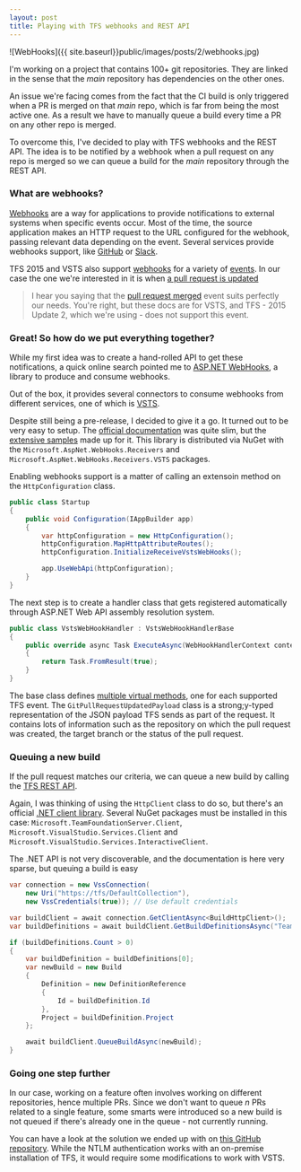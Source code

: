 ```yaml
---
layout: post
title: Playing with TFS webhooks and REST API
---
```


![WebHooks]({{ site.baseurl}}public/images/posts/2/webhooks.jpg)

I'm working on a project that contains 100+ git repositories. They are linked in the sense that the *main* repository has dependencies on the other ones.

An issue we're facing comes from the fact that the CI build is only triggered when a PR is merged on that *main* repo, which is far from being the most active one. As a result we have to manually queue a build every time a PR on any other repo is merged.

To overcome this, I've decided to play with TFS webhooks and the REST API. The idea is to be notified by a webhook when a pull request on any repo is merged so we can queue a build for the *main* repository through the REST API.

### What are webhooks?

[Webhooks](https://en.wikipedia.org/wiki/Webhook) are a way for applications to provide notifications to external systems when specific events occur. Most of the time, the source application makes an HTTP request to the URL configured for the webhook, passing relevant data depending on the event. Several services provide webhooks support, like [GitHub](https://developer.github.com/webhooks/) or [Slack](https://api.slack.com/outgoing-webhooks).

TFS 2015 and VSTS also support [webhooks](https://www.visualstudio.com/en-us/docs/service-hooks/services/webhooks) for a variety of [events](https://www.visualstudio.com/docs/integrate/get-started/service-hooks/events). In our case the one we're interested in it is when [a pull request is updated](https://www.visualstudio.com/docs/integrate/get-started/service-hooks/events#git.pullrequest.updated)

> I hear you saying that the [pull request merged](https://www.visualstudio.com/docs/integrate/get-started/service-hooks/events#git.pullrequest.merged) event suits perfectly our needs. You're right, but these docs are for VSTS, and TFS - 2015 Update 2, which we're using - does not support this event.

### Great! So how do we put everything together?

While my first idea was to create a hand-rolled API to get these notifications, a quick online search pointed me to [ASP.NET WebHooks](https://github.com/aspnet/WebHooks), a library to produce and consume webhooks.

Out of the box, it provides several connectors to consume webhooks from different services, one of which is [VSTS](https://github.com/aspnet/WebHooks/blob/master/samples/VstsReceiver).

Despite still being a pre-release, I decided to give it a go. It turned out to be very easy to setup. The [official documentation](https://docs.asp.net/projects/webhooks/en/latest/) was quite slim, but the [extensive samples](https://github.com/aspnet/WebHooks/tree/master/samples) made up for it. This library is distributed via NuGet with the `Microsoft.AspNet.WebHooks.Receivers` and `Microsoft.AspNet.WebHooks.Receivers.VSTS` packages.

Enabling webhooks support is a matter of calling an extensoin method on the `HttpConfiguration` class.

```csharp
public class Startup
{
    public void Configuration(IAppBuilder app)
    {
        var httpConfiguration = new HttpConfiguration();
        httpConfiguration.MapHttpAttributeRoutes();
        httpConfiguration.InitializeReceiveVstsWebHooks();

        app.UseWebApi(httpConfiguration);
    }
}
```

The next step is to create a handler class that gets registered automatically through ASP.NET Web API assembly resolution system.

```csharp
public class VstsWebHookHandler : VstsWebHookHandlerBase
{
    public override async Task ExecuteAsync(WebHookHandlerContext context, GitPullRequestUpdatedPayload payload)
    {
        return Task.FromResult(true);
    }
}
```

The base class defines [multiple virtual methods](https://github.com/aspnet/WebHooks/blob/master/src/Microsoft.AspNet.WebHooks.Receivers.VSTS/Handlers/VstsWebHookHandlerBase.cs), one for each supported TFS event. The `GitPullRequestUpdatedPayload` class is a strong;y-typed representation of the JSON payload TFS sends as part of the request. It contains lots of information such as the repository on which the pull request was created, the target branch or the status of the pull request.

### Queuing a new build

If the pull request matches our criteria, we can queue a new build by calling the [TFS REST API](https://www.visualstudio.com/en-us/docs/integrate/api/overview).

Again, I was thinking of using the `HttpClient` class to do so, but there's an official [.NET client library](https://www.visualstudio.com/en-us/docs/integrate/get-started/client-libraries/dotnet).
Several NuGet packages must be installed in this case: `Microsoft.TeamFoundationServer.Client`, `Microsoft.VisualStudio.Services.Client` and `Microsoft.VisualStudio.Services.InteractiveClient`.

The .NET API is not very discoverable, and the documentation is here very sparse, but queuing a build is easy

```csharp
var connection = new VssConnection(
    new Uri("https://tfs/DefaultCollection"),
    new VssCredentials(true)); // Use default credentials

var buildClient = await connection.GetClientAsync<BuildHttpClient>();
var buildDefinitions = await buildClient.GetBuildDefinitionsAsync("TeamProjectName", "BuildDefinitionName");

if (buildDefinitions.Count > 0)
{
    var buildDefinition = buildDefinitions[0];
    var newBuild = new Build
    {
        Definition = new DefinitionReference
        {
            Id = buildDefinition.Id
        },
        Project = buildDefinition.Project
    };

    await buildClient.QueueBuildAsync(newBuild);
}
```

### Going one step further

In our case, working on a feature often involves working on different repositories, hence multiple PRs. Since we don't want to queue *n* PRs related to a single feature, some smarts were introduced so a new build is not queued if there's already one in the queue - not currently running.

You can have a look at the solution we ended up with on [this GitHub repository](https://github.com/mderriey/tfs-webhooks). While the NTLM authentication works with an on-premise installation of TFS, it would require some modifications to work with VSTS.
